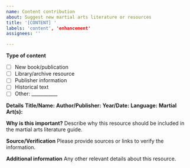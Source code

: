 ```yaml
---
name: Content contribution
about: Suggest new martial arts literature or resources
title: '[CONTENT] '
labels: 'content', 'enhancement'
assignees: ''

---
```


**Type of content**
- [ ] New book/publication
- [ ] Library/archive resource
- [ ] Publisher information
- [ ] Historical text
- [ ] Other: ___________

**Details**
**Title/Name:** 
**Author/Publisher:** 
**Year/Date:** 
**Language:** 
**Martial Art(s):** 

**Why is this important?**
Describe why this resource should be included in the martial arts literature guide.

**Source/Verification**
Please provide sources or links to verify the information.

**Additional information**
Any other relevant details about this resource.